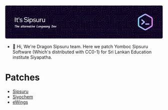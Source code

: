 
![Header](./github-header-image.png)


- 👋 Hi, We're Dragon Sipsuru team. Here we patch Yomboc Sipsuru Software (Which's distributed with CC0-1) for Sri Lankan Education institute Siyapatha.

# Patches
  - [Sipsuru](https://github.com/Sipsuru-Patch/)
  - [Siyochem](https://github.com/Siyochem-Patch/)
  - [eWings](https://github.com/Ewings-Patch/)

<!---
sipsuru/sipsuru is a ✨ special ✨ repository because its `README.md` (this file) appears on your GitHub profile.
You can click the Preview link to take a look at your changes.
--->
